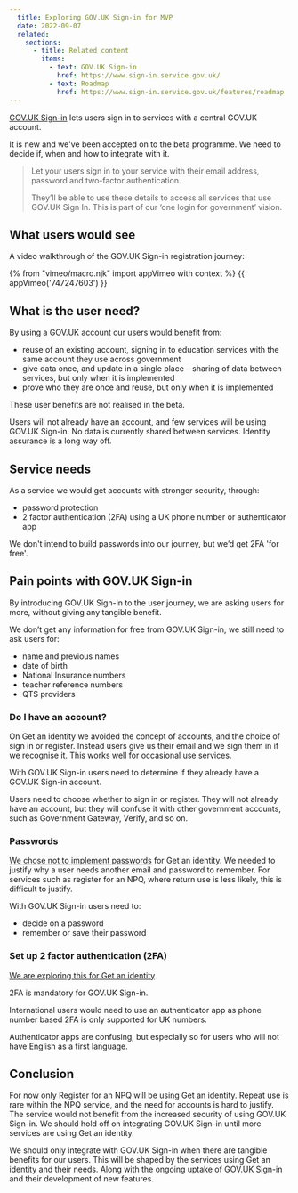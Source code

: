 ```yaml
---
  title: Exploring GOV.UK Sign-in for MVP
  date: 2022-09-07
  related:
    sections:
      - title: Related content
        items:
          - text: GOV.UK Sign-in
            href: https://www.sign-in.service.gov.uk/
          - text: Roadmap
            href: https://www.sign-in.service.gov.uk/features/roadmap
---
```


[GOV.UK Sign-in](https://www.sign-in.service.gov.uk/) lets users sign in to services with a central GOV.UK account.

It is new and we've been accepted on to the beta programme. We need to decide if, when and how to integrate with it.

> Let your users sign in to your service with their email address, password and two-factor authentication.
>
> They’ll be able to use these details to access all services that use GOV.UK Sign In. This is part of our ‘one login for government’ vision.

## What users would see

A video walkthrough of the GOV.UK Sign-in registration journey:

{% from "vimeo/macro.njk" import appVimeo with context %}
{{ appVimeo('747247603') }}

## What is the user need?

By using a GOV.UK account our users would benefit from:

- reuse of an existing account, signing in to education services with the same account they use across government
- give data once, and update in a single place – sharing of data between services, but only when it is implemented
- prove who they are once and reuse, but only when it is implemented

These user benefits are not realised in the beta.

Users will not already have an account, and few services will be using GOV.UK Sign-in. No data is currently shared between services. Identity assurance is a long way off.

## Service needs

As a service we would get accounts with stronger security, through:

- password protection
- 2 factor authentication (2FA) using a UK phone number or authenticator app

We don't intend to build passwords into our journey, but we’d get 2FA 'for free'.

## Pain points with GOV.UK Sign-in

By introducing GOV.UK Sign-in to the user journey, we are asking users for more, without giving any tangible benefit.

We don’t get any information for free from GOV.UK Sign-in, we still need to ask users for:

- name and previous names
- date of birth
- National Insurance numbers
- teacher reference numbers
- QTS providers

### Do I have an account?

On Get an identity we avoided the concept of accounts, and the choice of sign in or register. Instead users give us their email and we sign them in if we recognise it. This works well for occasional use services.

With GOV.UK Sign-in users need to determine if they already have a GOV.UK Sign-in account.

Users need to choose whether to sign in or register. They will not already have an account, but they will confuse it with other government accounts, such as Government Gateway, Verify, and so on.

### Passwords

[We chose not to implement passwords](/get-an-identity/npq-without-a-trn/#no-passwords) for Get an identity. We needed to justify why a user needs another email and password to remember. For services such as register for an NPQ, where return use is less likely, this is difficult to justify.

With GOV.UK Sign-in users need to:

- decide on a password
- remember or save their password

### Set up 2 factor authentication (2FA)

[We are exploring this for Get an identity](/get-an-identity/mvp-2fa/).

2FA is mandatory for GOV.UK Sign-in.

International users would need to use an authenticator app as phone number based 2FA is only supported for UK numbers.

Authenticator apps are confusing, but especially so for users who will not have English as a first language.

## Conclusion

For now only Register for an NPQ will be using Get an identity. Repeat use is rare within the NPQ service, and the need for accounts is hard to justify. The service would not benefit from the increased security of using GOV.UK Sign-in. We should hold off on integrating GOV.UK Sign-in until more services are using Get an identity.

We should only integrate with GOV.UK Sign-in when there are tangible benefits for our users. This will be shaped by the services using Get an identity and their needs. Along with the ongoing uptake of GOV.UK Sign-in and their development of new features.
